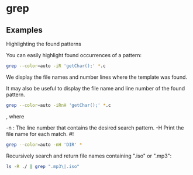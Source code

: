 # grep

## Examples

Highlighting the found patterns

You can easily highlight found occurrences of a pattern:

```bash
grep --color=auto -iR 'getChar();' *.c
```

We display the file names and number lines where the template was found.

It may also be useful to display the file name and line number of the found pattern.

```bash
grep --color=auto -iRnH 'getChar();' *.c
```

, where

-n : The line number that contains the desired search pattern. 
-H Print the file name for each match. #!

```bash
grep --color=auto -nH 'DIR' *
```

Recursively search and return file names containing ".iso" or ".mp3":

```bash
ls -R ./ | grep ".mp3\|.iso"
```